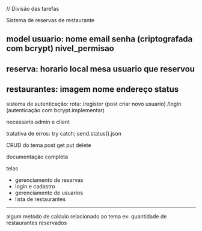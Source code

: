 // Divisão das tarefas

Sistema de reservas de restaurante

model
usuario:
nome
email
senha (criptografada com bcrypt)
nivel_permisao
--------
reserva:
horario
local
mesa
usuario que reservou
--------
restaurantes:
imagem
nome
endereço
status
---------

sistema de autenticação:
rota:
/register (post criar novo usuario)
/login (autenticação com bcrypt.implementar)

necessario admin e client

tratativa de erros: try catch; send.status().json

CRUD do tema
post
get
put
delete

documentação completa

telas
- gerenciamento de reservas
- login e cadastro
- gerenciamento de usuarios
- lista de restaurantes 

------

algum metodo de calculo relacionado ao tema
ex: quantidade de restaurantes reservados
